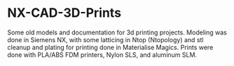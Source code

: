 # NX-CAD-3D-Prints
Some old models and documentation for 3d printing projects.
Modeling was done in Siemens NX, with some latticing in Ntop (Ntopology) and stl cleanup and plating for printing done in Materialise Magics.
Prints were done with PLA/ABS FDM printers, Nylon SLS, and aluminum SLM.
